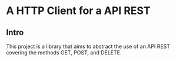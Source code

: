 # A HTTP Client for a API REST

## Intro
This project is a library that aims to abstract the use of an API REST covering the methods GET, POST, and DELETE.
